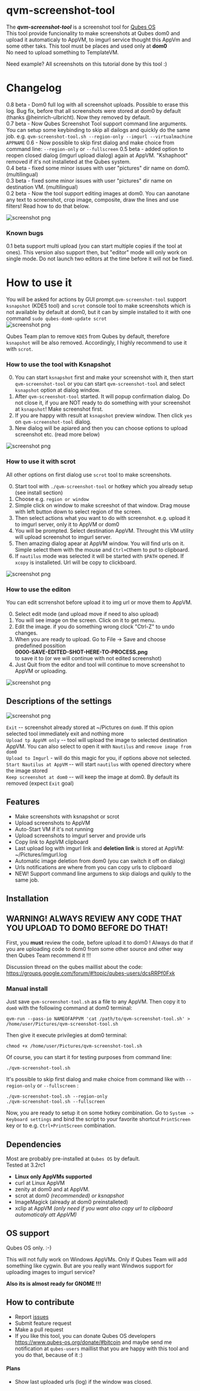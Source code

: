 # qvm-screenshot-tool

The _**qvm-screenshot-tool**_ is a screenshot tool for [Qubes OS](https://qubes-os.org/)<br>
This tool provide funcionality to make screenshots at Qubes dom0 and upload it automaticaly to AppVM, to imgurl service thought this AppVm and some other taks.
This tool must be places and used only at **dom0** <br>
No need to upload something to TemplateVM.

Need example? All screenshots on this tutorial done by this tool :)

# Changelog
0.8 beta - Dom0 full log with all screenshot uploads. Possible to erase this log. Bug fix, before that all screenshots were stored at dom0 by default (thanks @heinrich-ulbricht). Now they removed by default.<br>
0.7 beta - Now Qubes Screenshot Tool support command line arguments. You can setup some keybinding to skip all dailogs and quickly do the same job. e.g. `qvm-screenshot-tool.sh --region-only --imgurl --virtualmachine APPNAME`
0.6 - Now possible to skip first dialog and make choice from command line: `--region-only` or `--fullscreen` 
0.5 beta - added option to reopen closed dialog (imgurl upload dialog) again at AppVM. "Kshaphoot" removed if it's not installeted at the Qubes system. <br>
0.4 beta - fixed some minor issues with user "pictures" dir name on dom0.  (multilingual) <br>
0.3 beta - fixed some minor issues with user "pictures" dir name on destination VM. (multilingual) <br>
0.2 beta - Now the tool support editing images at dom0. You can aanotane any text to screenshot, crop image, composite, draw the lines and use filters! Read how to do that below.<br>

![screenshot png](https://i.imgur.com/UmDHZ8j.png)

### Known bugs
0.1 beta support multi upload (you can start multiple copies if the tool at ones). This version also support then, but "editor" mode will only work on single mode. Do not launch two editors at the time before it will not be fixed. 

# How to use it

You will be asked for actions by GUI prompt.`qvm-screenshot-tool` support `ksnapshot` (KDE5 tool) and `scrot` console tool to make screenshots which is not available by default at dom0, but it can by simple installed to it with one command `sudo qubes-dom0-update scrot`<br> 
![screenshot png](https://i.imgur.com/h3h1dMW.png)

Qubes Team plan to remove `KDE5` from Qubes by default, therefore `ksnapshot` will be also removed. Accordingly, I highly recommend to use it with `scrot`. 

### How to use the tool with Ksnapshot

0. You can start `ksnapshot` first and make your screenshot with it, then start `qvm-screenshot-tool` or you can start `qvm-screenshot-tool` and select `ksnapshot` option at dialog window.
0. After `qvm-screenshot-tool` started. It will popup confirmation dialog. Do not close it, if you are NOT ready to do something with your screenshot at `ksnapshot`! Make screenshot first. 
0. If you are happy with result at `ksnapshot` preview window. Then click `yes` on `qvm-screenshot-tool` dialog.
0. New dialog will be apiared and then you can choose options to upload screenshot etc. (read more below)

![screenshot png](https://i.imgur.com/kGMGAOr.png)

### How to use it with scrot

All other options on first dialog use `scrot` tool to make screenshots.

0. Start tool with `./qvm-screenshot-tool` or hotkey which you already setup (see install section)
0. Choose e.g. `region or window` 
0. Simple click on window to make screeshot of that window. Drag mouse with left button down to select region of the screen.
0. Then select actions what you want to do with screenshot. e.g. upload it to imgurl server, only it to AppVM or dom0
0. You will be prompted. Select destination AppVM. Throught this VM utility will upload screenshot to imgurl server.
0. Then amazing dialog apear at AppVM window. You will find urls on it. Simple select them with the mouse and `Ctrl+C`them to put to clipboard. 
0. If `nautilus` mode was selected it will be started with `$PATH` opened. If `xcopy` is installeted. Url will be copy to clickboard.

![screenshot png](https://i.imgur.com/r7IT8TK.png)

### How to use the editon

You can edit scrrenshot before upload it to img url or move them to AppVM.

0. Select edit mode (and upload move if need to also upload)
0. You will see image on the screen. Click on it to get menu. 
0. Edit the image. if you do something wrong clock "Ctrl-Z" to undo changes.
0. When you are ready to upload. Go to File -> Save and choose predefined possition<br> **0000-SAVE-EDITED-SHOT-HERE-TO-PROCESS.png**<br>to save it to (or we will continue with not edited screenshot)
0. Just Quit from the editor and tool will continue to move screenshot to AppVM or uploading.

![screenshot png](https://i.imgur.com/qPPmF7X.png)


Descriptions of the settings 
----
![screenshot png](https://i.imgur.com/Kro9bhO.png)

`Exit` -- screenshot already stored at ~/Pictures on `dom0`. If this opion selected tool immediately exit and nothing more<br>
`Upload tp AppVM only` -- tool will upload the image to selected destination AppVM. You can also select to open it with `Nautilus` and `remove image from dom0`<br>
`Upload to Imgurl` - will do this magic for you, if options above not selected.<br>
`Start Nautilus at AppVM` -- will start `nautilus` with opened directory where the image stored<br>
`Keep screenshot at dom0` -- will keep the image at dom0. By default its removed (expect `Exit` goal)<br>

Features
----
* Make screenshots with ksnapshot or scrot
* Upload screenshots to AppVM
* Auto-Start VM if it's not running
* Upload screenshots to imgurl server and provide urls
* Copy link to AppVM clipboard
* Last upload log with imgurl link and **deletion link** is stored at AppVM: ~/Pictures/imgurl.log
* Automatic image deletion from dom0 (you can switch it off on dialog)
* Urls notifications are where from you can copy urls to clipboard
* NEW! Support command line argumens to skip dialogs and quikly to the same job.

Installation
----

## WARNING! ALWAYS REVIEW ANY CODE THAT YOU UPLOAD TO DOM0 BEFORE DO THAT!
First, you **must** review the code, before upload it to dom0 ! Always do that if you are uploading code to dom0 from some 
other source and other way then Qubes Team recommend it !!!

Discussion thread on the qubes maillist about the code:<br>
https://groups.google.com/forum/#!topic/qubes-users/dcsRRPf0Fxk


### Manual install

Just save `qvm-screenshot-tool.sh` as a file to any AppVM. Then copy it to `dom0` with the following command at dom0 terminal:

```shell
qvm-run --pass-io NAMEOFAPPVM 'cat /path/to/qvm-screenshot-tool.sh' > /home/user/Pictures/qvm-screenshot-tool.sh
```
Then give it execute privilegies at dom0 terminal:

```shell
chmod +x /home/user/Pictures/qvm-screenshot-tool.sh
```

Of course, you can start it for testing purposes from command line:

```shell
./qvm-screenshot-tool.sh
```

It's possible to skip first dialog and make choice from command like with `--region-only` or `--fullscreen` :

```shell
./qvm-screenshot-tool.sh --region-only
./qvm-screenshot-tool.sh --fullscreen
```

Now, you are ready to setup it on some hotkey combination. Go to `System -> Keyboard settings` and bind the script to your favorite shortcut `PrintScreen` key or to e.g. `Ctrl+PrintScreen` combination.



Dependencies
----

Most are probably pre-installed at `Qubes OS` by default.<br>
Tested at 3.2rc1 

* **Linux only AppVMs supported**
* curl at Linux AppVM
* zenity at dom0 and at AppVM. 
* scrot at dom0 <i>(recommended) or ksnapshot</i>
* ImageMagick (already at dom0 preinstalleted)
* xclip at AppVM <i>(only need if you want also copy url to clipboard automaticaly att AppVM)</i>

OS support
----
Qubes OS only. :-) 

This will not fully work on Windows AppVMs. Only if Qubes Team will add something like cygwin. But are you really want Windwos support for uploading images to imgurl service? <br>

**Also its is almost ready for GNOME !!!**

How to contribute
----

* Report [issues](https://github.com/evadogstar/qvm-screenshot-tool/issues)
* Submit feature request
* Make a pull request
* If you like this tool, you can donate Qubes OS developers https://www.qubes-os.org/donate/#bitcoin and maybe send me notification at `qubes-users` maillist that you are happy with this tool and you do that, because of it :)

#### Plans

* Show last uploaded urls (log) if the window was closed.
